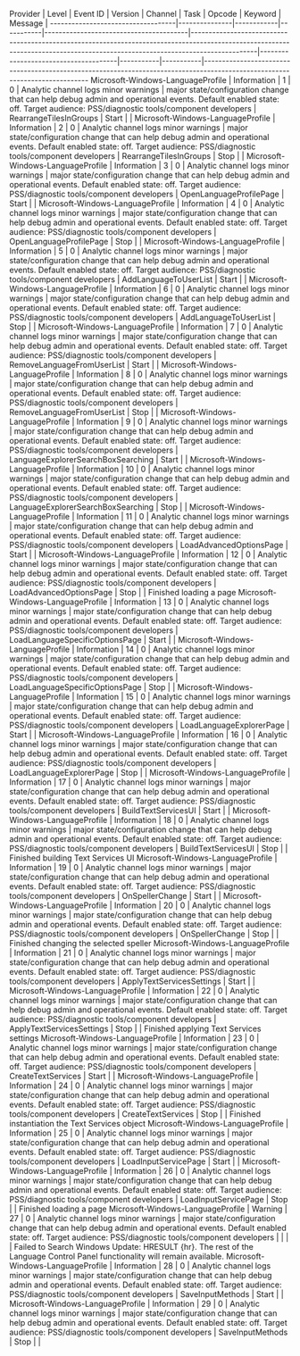 Provider                           |  Level        |  Event ID  |  Version  |  Channel                               |  Task                                                                                                                                                                        |  Opcode                              |  Keyword  |  Message  |
-----------------------------------|---------------|------------|-----------|----------------------------------------|------------------------------------------------------------------------------------------------------------------------------------------------------------------------------|--------------------------------------|-----------|-----------|----------------------------------------------------------------------------------------------------------------------------
Microsoft-Windows-LanguageProfile  |  Information  |  1         |  0        |  Analytic channel logs minor warnings  |   major state/configuration change that can help debug admin and operational events. Default enabled state: off. Target audience: PSS/diagnostic tools/component developers  |  RearrangeTilesInGroups              |  Start    |           |
Microsoft-Windows-LanguageProfile  |  Information  |  2         |  0        |  Analytic channel logs minor warnings  |   major state/configuration change that can help debug admin and operational events. Default enabled state: off. Target audience: PSS/diagnostic tools/component developers  |  RearrangeTilesInGroups              |  Stop     |           |
Microsoft-Windows-LanguageProfile  |  Information  |  3         |  0        |  Analytic channel logs minor warnings  |   major state/configuration change that can help debug admin and operational events. Default enabled state: off. Target audience: PSS/diagnostic tools/component developers  |  OpenLanguageProfilePage             |  Start    |           |
Microsoft-Windows-LanguageProfile  |  Information  |  4         |  0        |  Analytic channel logs minor warnings  |   major state/configuration change that can help debug admin and operational events. Default enabled state: off. Target audience: PSS/diagnostic tools/component developers  |  OpenLanguageProfilePage             |  Stop     |           |
Microsoft-Windows-LanguageProfile  |  Information  |  5         |  0        |  Analytic channel logs minor warnings  |   major state/configuration change that can help debug admin and operational events. Default enabled state: off. Target audience: PSS/diagnostic tools/component developers  |  AddLanguageToUserList               |  Start    |           |
Microsoft-Windows-LanguageProfile  |  Information  |  6         |  0        |  Analytic channel logs minor warnings  |   major state/configuration change that can help debug admin and operational events. Default enabled state: off. Target audience: PSS/diagnostic tools/component developers  |  AddLanguageToUserList               |  Stop     |           |
Microsoft-Windows-LanguageProfile  |  Information  |  7         |  0        |  Analytic channel logs minor warnings  |   major state/configuration change that can help debug admin and operational events. Default enabled state: off. Target audience: PSS/diagnostic tools/component developers  |  RemoveLanguageFromUserList          |  Start    |           |
Microsoft-Windows-LanguageProfile  |  Information  |  8         |  0        |  Analytic channel logs minor warnings  |   major state/configuration change that can help debug admin and operational events. Default enabled state: off. Target audience: PSS/diagnostic tools/component developers  |  RemoveLanguageFromUserList          |  Stop     |           |
Microsoft-Windows-LanguageProfile  |  Information  |  9         |  0        |  Analytic channel logs minor warnings  |   major state/configuration change that can help debug admin and operational events. Default enabled state: off. Target audience: PSS/diagnostic tools/component developers  |  LanguageExplorerSearchBoxSearching  |  Start    |           |
Microsoft-Windows-LanguageProfile  |  Information  |  10        |  0        |  Analytic channel logs minor warnings  |   major state/configuration change that can help debug admin and operational events. Default enabled state: off. Target audience: PSS/diagnostic tools/component developers  |  LanguageExplorerSearchBoxSearching  |  Stop     |           |
Microsoft-Windows-LanguageProfile  |  Information  |  11        |  0        |  Analytic channel logs minor warnings  |   major state/configuration change that can help debug admin and operational events. Default enabled state: off. Target audience: PSS/diagnostic tools/component developers  |  LoadAdvancedOptionsPage             |  Start    |           |
Microsoft-Windows-LanguageProfile  |  Information  |  12        |  0        |  Analytic channel logs minor warnings  |   major state/configuration change that can help debug admin and operational events. Default enabled state: off. Target audience: PSS/diagnostic tools/component developers  |  LoadAdvancedOptionsPage             |  Stop     |           |  Finished loading a page
Microsoft-Windows-LanguageProfile  |  Information  |  13        |  0        |  Analytic channel logs minor warnings  |   major state/configuration change that can help debug admin and operational events. Default enabled state: off. Target audience: PSS/diagnostic tools/component developers  |  LoadLanguageSpecificOptionsPage     |  Start    |           |
Microsoft-Windows-LanguageProfile  |  Information  |  14        |  0        |  Analytic channel logs minor warnings  |   major state/configuration change that can help debug admin and operational events. Default enabled state: off. Target audience: PSS/diagnostic tools/component developers  |  LoadLanguageSpecificOptionsPage     |  Stop     |           |
Microsoft-Windows-LanguageProfile  |  Information  |  15        |  0        |  Analytic channel logs minor warnings  |   major state/configuration change that can help debug admin and operational events. Default enabled state: off. Target audience: PSS/diagnostic tools/component developers  |  LoadLanguageExplorerPage            |  Start    |           |
Microsoft-Windows-LanguageProfile  |  Information  |  16        |  0        |  Analytic channel logs minor warnings  |   major state/configuration change that can help debug admin and operational events. Default enabled state: off. Target audience: PSS/diagnostic tools/component developers  |  LoadLanguageExplorerPage            |  Stop     |           |
Microsoft-Windows-LanguageProfile  |  Information  |  17        |  0        |  Analytic channel logs minor warnings  |   major state/configuration change that can help debug admin and operational events. Default enabled state: off. Target audience: PSS/diagnostic tools/component developers  |  BuildTextServicesUI                 |  Start    |           |
Microsoft-Windows-LanguageProfile  |  Information  |  18        |  0        |  Analytic channel logs minor warnings  |   major state/configuration change that can help debug admin and operational events. Default enabled state: off. Target audience: PSS/diagnostic tools/component developers  |  BuildTextServicesUI                 |  Stop     |           |  Finished building Text Services UI
Microsoft-Windows-LanguageProfile  |  Information  |  19        |  0        |  Analytic channel logs minor warnings  |   major state/configuration change that can help debug admin and operational events. Default enabled state: off. Target audience: PSS/diagnostic tools/component developers  |  OnSpellerChange                     |  Start    |           |
Microsoft-Windows-LanguageProfile  |  Information  |  20        |  0        |  Analytic channel logs minor warnings  |   major state/configuration change that can help debug admin and operational events. Default enabled state: off. Target audience: PSS/diagnostic tools/component developers  |  OnSpellerChange                     |  Stop     |           |  Finished changing the selected speller
Microsoft-Windows-LanguageProfile  |  Information  |  21        |  0        |  Analytic channel logs minor warnings  |   major state/configuration change that can help debug admin and operational events. Default enabled state: off. Target audience: PSS/diagnostic tools/component developers  |  ApplyTextServicesSettings           |  Start    |           |
Microsoft-Windows-LanguageProfile  |  Information  |  22        |  0        |  Analytic channel logs minor warnings  |   major state/configuration change that can help debug admin and operational events. Default enabled state: off. Target audience: PSS/diagnostic tools/component developers  |  ApplyTextServicesSettings           |  Stop     |           |  Finished applying Text Services settings
Microsoft-Windows-LanguageProfile  |  Information  |  23        |  0        |  Analytic channel logs minor warnings  |   major state/configuration change that can help debug admin and operational events. Default enabled state: off. Target audience: PSS/diagnostic tools/component developers  |  CreateTextServices                  |  Start    |           |
Microsoft-Windows-LanguageProfile  |  Information  |  24        |  0        |  Analytic channel logs minor warnings  |   major state/configuration change that can help debug admin and operational events. Default enabled state: off. Target audience: PSS/diagnostic tools/component developers  |  CreateTextServices                  |  Stop     |           |  Finished instantiation the Text Services object
Microsoft-Windows-LanguageProfile  |  Information  |  25        |  0        |  Analytic channel logs minor warnings  |   major state/configuration change that can help debug admin and operational events. Default enabled state: off. Target audience: PSS/diagnostic tools/component developers  |  LoadInputServicePage                |  Start    |           |
Microsoft-Windows-LanguageProfile  |  Information  |  26        |  0        |  Analytic channel logs minor warnings  |   major state/configuration change that can help debug admin and operational events. Default enabled state: off. Target audience: PSS/diagnostic tools/component developers  |  LoadInputServicePage                |  Stop     |           |  Finished loading a page
Microsoft-Windows-LanguageProfile  |  Warning      |  27        |  0        |  Analytic channel logs minor warnings  |   major state/configuration change that can help debug admin and operational events. Default enabled state: off. Target audience: PSS/diagnostic tools/component developers  |                                      |           |           |  Failed to Search Windows Update: HRESULT {hr}. The rest of the Language Control Panel functionality will remain available.
Microsoft-Windows-LanguageProfile  |  Information  |  28        |  0        |  Analytic channel logs minor warnings  |   major state/configuration change that can help debug admin and operational events. Default enabled state: off. Target audience: PSS/diagnostic tools/component developers  |  SaveInputMethods                    |  Start    |           |
Microsoft-Windows-LanguageProfile  |  Information  |  29        |  0        |  Analytic channel logs minor warnings  |   major state/configuration change that can help debug admin and operational events. Default enabled state: off. Target audience: PSS/diagnostic tools/component developers  |  SaveInputMethods                    |  Stop     |           |